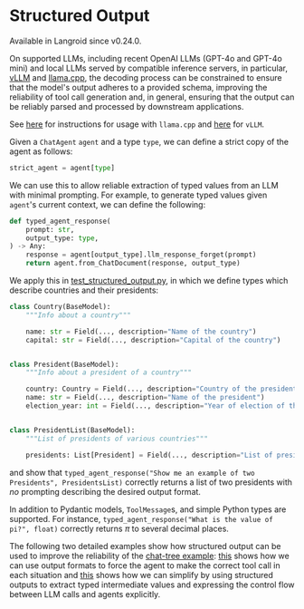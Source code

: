 # Structured Output

Available in Langroid since v0.24.0.

On supported LLMs, including recent OpenAI LLMs (GPT-4o and GPT-4o mini) and local LLMs served by compatible inference servers,
in particular, [vLLM](https://github.com/vllm-project/vllm) and [llama.cpp](https://github.com/ggerganov/llama.cpp), the decoding process can be constrained to ensure that the model's output adheres to a provided schema, 
improving the reliability of tool call generation and, in general, ensuring that the output can be reliably parsed and processed by downstream applications.

See [here](../tutorials/local-llm-setup.md/#setup-llamacpp-with-a-gguf-model-from-huggingface) for instructions for usage with `llama.cpp` and [here](../tutorials/local-llm-setup.md/#setup-vllm-with-a-model-from-huggingface) for `vLLM`.

Given a `ChatAgent` `agent` and a type `type`, we can define a strict copy of the agent as follows:
```python
strict_agent = agent[type]
```

We can use this to allow reliable extraction of typed values from an LLM with minimal prompting. For example, to generate typed values given `agent`'s current context, we can define the following:

```python
def typed_agent_response(
    prompt: str,
    output_type: type,
) -> Any:
    response = agent[output_type].llm_response_forget(prompt)
    return agent.from_ChatDocument(response, output_type)
```

We apply this in [test_structured_output.py](https://github.com/langroid/langroid/blob/main/tests/main/test_structured_output.py), in which we define types which describe
countries and their presidents:
```python
class Country(BaseModel):
    """Info about a country"""

    name: str = Field(..., description="Name of the country")
    capital: str = Field(..., description="Capital of the country")


class President(BaseModel):
    """Info about a president of a country"""

    country: Country = Field(..., description="Country of the president")
    name: str = Field(..., description="Name of the president")
    election_year: int = Field(..., description="Year of election of the president")


class PresidentList(BaseModel):
    """List of presidents of various countries"""

    presidents: List[President] = Field(..., description="List of presidents")
```
and show that `typed_agent_response("Show me an example of two Presidents", PresidentsList)` correctly returns a list of two presidents with *no* prompting describing the desired output format.

In addition to Pydantic models, `ToolMessage`s, and simple Python types are supported. For instance, `typed_agent_response("What is the value of pi?", float)` correctly returns $\pi$ to several decimal places.

The following two detailed examples show how structured output can be used to improve the reliability of the [chat-tree example](https://github.com/langroid/langroid/blob/main/examples/basic/chat-tree.py): [this](https://github.com/langroid/langroid/blob/main/examples/basic/chat-tree-structured.py) shows how we can use output formats to force the agent to make the correct tool call in each situation and [this](https://github.com/langroid/langroid/blob/main/examples/basic/chat-tree-structured-simple.py) shows how we can simplify by using structured outputs to extract typed intermediate values and expressing the control flow between LLM calls and agents explicitly.
